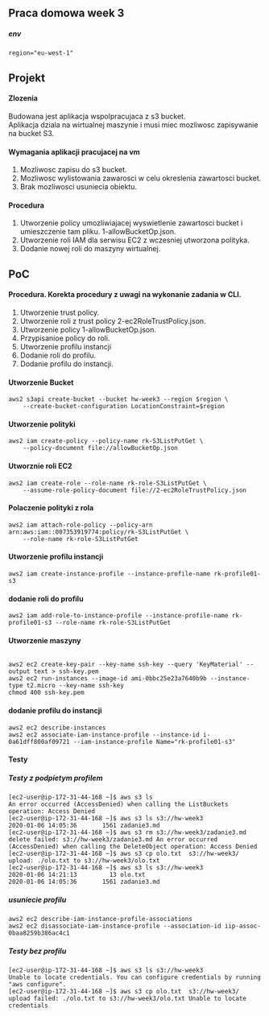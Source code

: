## Praca domowa week 3

##### env
```
region="eu-west-1"
```

## Projekt

#### Zlozenia
Budowana jest aplikacja wspolpracujaca z s3 bucket.  
Aplikacja dziala na wirtualnej maszynie i musi miec mozliwosc zapisywanie na bucket S3.  

#### Wymagania aplikacji pracujacej na vm
1. Mozliwosc zapisu  do s3 bucket.  
2. Mozliwosc wylistowania zawarosci w celu okreslenia zawartosci bucket.
3. Brak mozliwosci usuniecia obiektu.


#### Procedura
1. Utworzenie policy umozliwiajacej wyswietlenie zawartosci bucket i umieszczenie tam pliku. 1-allowBucketOp.json.
2. Utworzenie roli IAM dla serwisu EC2 z wczesniej utworzona polityka.
3. Dodanie nowej roli do maszyny wirtualnej.



## PoC

#### Procedura. Korekta procedury z uwagi na wykonanie zadania w CLI.
1. Utworzenie trust policy.
2. Utworzenie roli z trust policy 2-ec2RoleTrustPolicy.json.
3. Utworzenie policy 1-allowBucketOp.json.
4. Przypisanioe policy do roli.
5. Utworzenie profilu instancji
6. Dodanie roli do profilu.
7. Dodanie profilu do instancji.



#### Utworzenie Bucket
```
aws2 s3api create-bucket --bucket hw-week3 --region $region \
    --create-bucket-configuration LocationConstraint=$region
```
#### Utworzenie polityki
```
aws2 iam create-policy --policy-name rk-S3ListPutGet \
    --policy-document file://allowBucketOp.json
```

#### Utworznie roli EC2
```
aws2 iam create-role --role-name rk-role-S3ListPutGet \
    --assume-role-policy-document file://2-ec2RoleTrustPolicy.json
```
#### Polaczenie polityki z rola

```
aws2 iam attach-role-policy --policy-arn arn:aws:iam::007353919774:policy/rk-S3ListPutGet \
    --role-name rk-role-S3ListPutGet
```

#### Utworzenie profilu instancji
```
aws2 iam create-instance-profile --instance-profile-name rk-profile01-s3

```
#### dodanie roli do profilu
```
aws2 iam add-role-to-instance-profile --instance-profile-name rk-profile01-s3 --role-name rk-role-S3ListPutGet
```

#### Utworzenie maszyny
```

aws2 ec2 create-key-pair --key-name ssh-key --query 'KeyMaterial' --output text > ssh-key.pem
aws2 ec2 run-instances --image-id ami-0bbc25e23a7640b9b --instance-type t2.micro --key-name ssh-key 
chmod 400 ssh-key.pem

```

#### dodanie profilu do instancji
```
aws2 ec2 describe-instances
aws2 ec2 associate-iam-instance-profile --instance-id i-0a61dff800af09721 --iam-instance-profile Name="rk-profile01-s3"
```

#### Testy
##### Testy z podpietym profilem
```
[ec2-user@ip-172-31-44-168 ~]$ aws s3 ls
An error occurred (AccessDenied) when calling the ListBuckets operation: Access Denied
[ec2-user@ip-172-31-44-168 ~]$ aws s3 ls s3://hw-week3
2020-01-06 14:05:36       1561 zadanie3.md
[ec2-user@ip-172-31-44-168 ~]$ aws s3 rm s3://hw-week3/zadanie3.md
delete failed: s3://hw-week3/zadanie3.md An error occurred (AccessDenied) when calling the DeleteObject operation: Access Denied
[ec2-user@ip-172-31-44-168 ~]$ aws s3 cp olo.txt  s3://hw-week3/
upload: ./olo.txt to s3://hw-week3/olo.txt                        
[ec2-user@ip-172-31-44-168 ~]$ aws s3 ls s3://hw-week3
2020-01-06 14:21:13         13 olo.txt
2020-01-06 14:05:36       1561 zadanie3.md

```

##### usuniecie profilu 
```
aws2 ec2 describe-iam-instance-profile-associations
aws2 ec2 disassociate-iam-instance-profile --association-id iip-assoc-0baa8259b386ac4c1
```

##### Testy bez profilu
```
[ec2-user@ip-172-31-44-168 ~]$ aws s3 ls s3://hw-week3
Unable to locate credentials. You can configure credentials by running "aws configure".
[ec2-user@ip-172-31-44-168 ~]$ aws s3 cp olo.txt  s3://hw-week3/
upload failed: ./olo.txt to s3://hw-week3/olo.txt Unable to locate credentials
```